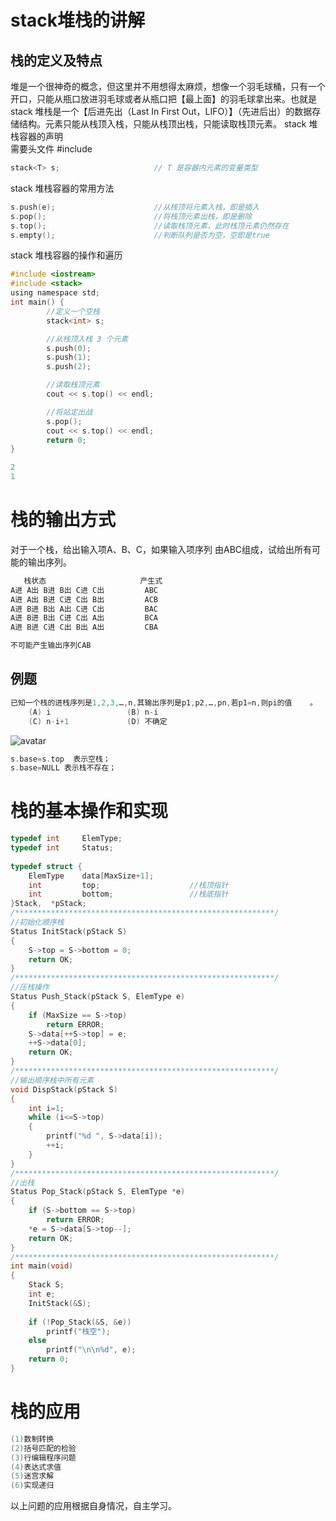 # stack堆栈的讲解
## 栈的定义及特点
堆是一个很神奇的概念，但这里并不用想得太麻烦，想像一个羽毛球桶，只有一个开口，只能从瓶口放进羽毛球或者从瓶口把【最上面】的羽毛球拿出来。也就是 stack 堆栈是一个【后进先出（Last In First Out，LIFO）】（先进后出）的数据存储结构。元素只能从栈顶入栈，只能从栈顶出栈，只能读取栈顶元素。
stack 堆栈容器的声明  
需要头文件 #include <stack>
```C
stack<T> s;                     // T 是容器内元素的变量类型
```
stack 堆栈容器的常用方法
```C
s.push(e);                      //从栈顶将元素入栈，即是插入
s.pop();                        //将栈顶元素出栈，即是删除
s.top();                        //读取栈顶元素，此时栈顶元素仍然存在
s.empty();                      //判断队列是否为空，空即是true
```
stack 堆栈容器的操作和遍历
```C
#include <iostream>
#include <stack>
using namespace std;
int main() {
        //定义一个空栈
        stack<int> s;

        //从栈顶入栈 3 个元素
        s.push(0);
        s.push(1);
        s.push(2);

        //读取栈顶元素
        cout << s.top() << endl;

        //将站定出战
        s.pop();
        cout << s.top() << endl;
        return 0;
}

```
```C
2
1
```
# 栈的输出方式
对于一个栈，给出输入项A、B、C，如果输入项序列
由ABC组成，试给出所有可能的输出序列。
```C
   栈状态                     产生式
A进 A出 B进 B出 C进 C出         ABC
A进 A出 B进 C进 C出 B出         ACB
A进 B进 B出 A出 C进 C出         BAC
A进 B进 B出 C进 C出 A出         BCA
A进 B进 C进 C出 B出 A出         CBA

不可能产生输出序列CAB
```
## 例题
```C
已知一个栈的进栈序列是1,2,3,…,n,其输出序列是p1,p2,…,pn,若p1=n,则pi的值    。
	(A) i  		          (B) n-i  
	(C) n-i+1  		      (D) 不确定

```
![avatar](C:\pictureblog)
```C
s.base=s.top  表示空栈；
s.base=NULL 表示栈不存在；
```
# 栈的基本操作和实现
```C
typedef int		ElemType;
typedef	int		Status;
 
typedef struct {
	ElemType	data[MaxSize+1];
	int			top;					//栈顶指针
	int			bottom;					//栈底指针
}Stack,  *pStack;
/**********************************************************/
//初始化顺序栈
Status InitStack(pStack S)
{
	S->top = S->bottom = 0;
	return OK;
}
/**********************************************************/
//压栈操作
Status Push_Stack(pStack S, ElemType e)
{
	if (MaxSize == S->top)
		return ERROR;
	S->data[++S->top] = e;
	++S->data[0];
	return OK;
}
/**********************************************************/
//输出顺序栈中所有元素
void DispStack(pStack S)
{
	int i=1;
	while (i<=S->top)
	{
		printf("%d ", S->data[i]);
		++i;
	}
}
/**********************************************************/
//出栈
Status Pop_Stack(pStack S, ElemType *e)
{
	if (S->bottom == S->top)
		return ERROR;
	*e = S->data[S->top--];
	return OK;
}
/**********************************************************/
int main(void)
{
	Stack S;
	int e;
	InitStack(&S);
	
	if (!Pop_Stack(&S, &e))
		printf("栈空");
	else
		printf("\n\n%d", e); 
	return 0;
}
```

# 栈的应用
```C
(1)数制转换
(2)括号匹配的检验
(3)行编辑程序问题
(4)表达式求值
(5)迷宫求解
(6)实现递归
```
以上问题的应用根据自身情况，自主学习。
